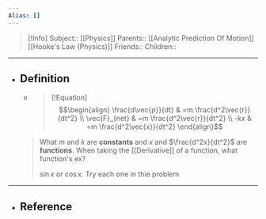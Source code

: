 ```yaml
---
Alias: []
---
```

> [!Info]
> Subject:: [[Physics]]
> Parents:: [[Analytic Prediction Of Motion]] [[Hooke's Law (Physics)]]
> Friends:: 
> Children:: 
---
- ## Definition
	- > [!Equation]
	  > $$\begin{align}
	 \frac{d\vec{p}}{dt} & =m \frac{d^2\vec{r}}{dt^2} \\
	 \vec{F}_{net} & =m \frac{d^2\vec{r}}{dt^2} \\
	 -kx & =m \frac{d^2\vec{x}}{dt^2}
	 \end{align}$$
	 > What $m$ and $k$ are **constants** and $x$ and $\frac{d^2x}{dt^2}$ are **functions**. When taking the [[Derivative]] of a function, what function's ex? 
	 > 
	 > $\sin x$ or $\cos x$. Try each one in thie problem 
---
- ## Reference